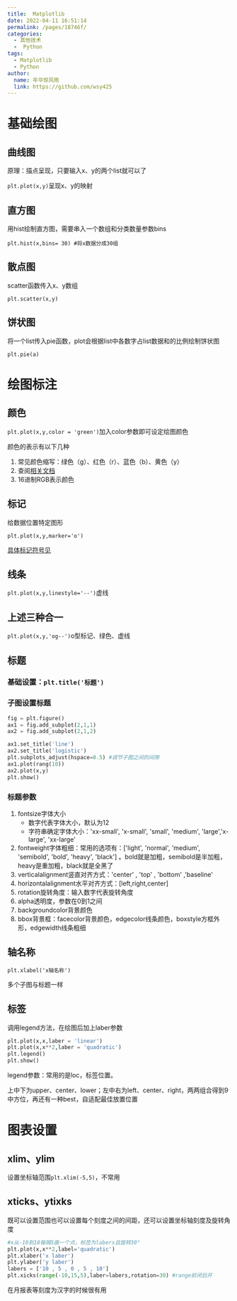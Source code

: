 ```yaml
---
title:  Matplotlib
date: 2022-04-11 16:51:14
permalink: /pages/18746f/
categories:
  - 其他技术
  -  Python
tags:
  - Matplotlib
  - Python
author:
  name: 年华惊风雨
  link: https://github.com/wsy425
---
```

# 基础绘图

## 曲线图

原理：描点呈现，只要输入x、y的两个list就可以了

`plt.plot(x,y)`呈现x、y的映射

## 直方图

用hist绘制直方图，需要串入一个数组和分类数量参数bins

`plt.hist(x,bins= 30) #将x数据分成30组` 

## 散点图

scatter函数传入x、y数组

`plt.scatter(x,y)`

## 饼状图

将一个list传入pie函数，plot会根据list中各数字占list数据和的比例绘制饼状图

`plt.pie(a)`

# 绘图标注

## 颜色

`plt.plot(x,y,color = 'green')`加入color参数即可设定绘图颜色

颜色的表示有以下几种

1. 常见颜色缩写：绿色（g）、红色（r）、蓝色（b）、黄色（y）
2. 查阅[相关文档](https://www.cnblogs.com/I-AM-DUMBASS/p/13229898.html)
3. 16进制RGB表示颜色

## 标记

给数据位置特定图形

`plt.plot(x,y,marker='o')`

[具体标记符号见](https://stackoverflow.com/questions/8409095/set-markers-for-individual-points-on-a-line-in-matplotlib)

## 线条

`plt.plot(x,y,linestyle='--')`虚线

## 上述三种合一

`plt.plot(x,y,'og--')`o型标记、绿色、虚线

## 标题

### 基础设置：`plt.title('标题')`

### 子图设置标题

```python
fig = plt.figure()
ax1 = fig.add_subplot(2,1,1)
ax2 = fig.add_subplot(2,1,2)

ax1.set_title('line')
ax2.set_title('logistic')
plt.subplots_adjust(hspace=0.5) #调节子图之间的间隙
ax1.plot(rang(10))
ax2.plot(x,y)
plt.show()
```

### 标题参数

1. fontsize字体大小
   * 数字代表字体大小，默认为12
   * 字符串确定字体大小：'xx-small', 'x-small', 'small', 'medium', 'large','x-large', 'xx-large'
2. fontweight字体粗细：常用的选项有：['light', 'normal', 'medium', 'semibold', 'bold', 'heavy', 'black'] 。bold就是加粗，semibold是半加粗，heavy是重加粗，black就是全黑了
3. verticalalignment竖直对齐方式：'center' , 'top' , 'bottom' ,'baseline' 
4. horizontalalignment水平对齐方式：[left,right,center]
5. rotation旋转角度：输入数字代表旋转角度
6. alpha透明度，参数在0到1之间
7. backgroundcolor背景颜色
8. bbox背景框：facecolor背景颜色，edgecolor线条颜色，boxstyle方框外形，edgewidth线条粗细

## 轴名称

`plt.xlabel('x轴名称')`

多个子图与标题一样

## 标签

调用legend方法，在绘图后加上laber参数

```python
plt.plot(x,x,laber = 'linear')
plt.plot(x,x**2,laber = 'quadratic')
plt.legend()
plt.show()
```

legend参数：常用的是loc，标签位置。

上中下为upper、center、lower；左中右为left、center、right，两两组合得到9中方位，再还有一种best，自适配最佳放置位置

# 图表设置

## xlim、ylim

设置坐标轴范围`plt.xlim(-5,5)`，不常用

## xticks、ytixks

既可以设置范围也可以设置每个刻度之间的间距，还可以设置坐标轴刻度及旋转角度

```python
#x从-10到10每隔5画一个点，标签为labers且旋转30°
plt.plot(x,x**2,label='quadratic')
plt.xlaber('x laber')
plt.ylaber('y laber')
labers = ['10 , 5 , 0 , 5 , 10']
plt.xicks(range(-10,15,5),laber=labers,rotation=30) #range前闭后开
```

在月报表等刻度为汉字的时候很有用